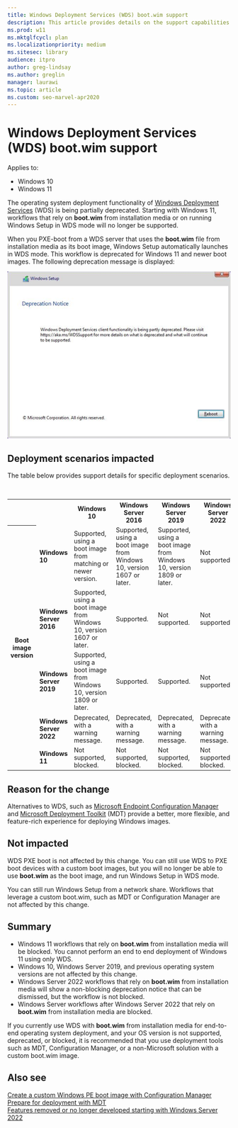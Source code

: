 ```yaml
---
title: Windows Deployment Services (WDS) boot.wim support
description: This article provides details on the support capabilities of WDS for end to end operating system deployment.
ms.prod: w11
ms.mktglfcycl: plan
ms.localizationpriority: medium
ms.sitesec: library
audience: itpro
author: greg-lindsay
ms.author: greglin
manager: laurawi
ms.topic: article
ms.custom: seo-marvel-apr2020
---
```


# Windows Deployment Services (WDS) boot.wim support

Applies to: 
- Windows 10 
- Windows 11

The operating system deployment functionality of [Windows Deployment Services](/previous-versions/windows/it-pro/windows-server-2012-r2-and-2012/hh831764(v=ws.11)) (WDS) is being partially deprecated. Starting with Windows 11, workflows that rely on **boot.wim** from installation media or on running Windows Setup in WDS mode will no longer be supported.

When you PXE-boot from a WDS server that uses the **boot.wim** file from installation media as its boot image, Windows Setup automatically launches in WDS mode. This workflow is deprecated for Windows 11 and newer boot images. The following deprecation message is displayed:

  ![WDS deprecation notice](images/wds-deprecation.png)

## Deployment scenarios impacted

The table below provides support details for specific deployment scenarios.

<br>
<table cellpadding="1">
    <tr>
        <td>&nbsp;&nbsp;&nbsp;&nbsp;&nbsp;&nbsp;</td>
        <td>&nbsp;</td>
        <th>Windows 10</th>
        <th>Windows Server 2016</th>
        <th>Windows Server 2019</th>
        <th>Windows Server 2022</th>
        <th>Windows Windows 11</th>
    </tr>
    <tr>
        <th rowspan="6" valign="middle">Boot image version</th>
    </tr>
    <tr>
        <td><b>Windows 10</b></td>
        <td>Supported, using a boot image from matching or newer version.</td>
        <td>Supported, using a boot image from Windows 10, version 1607 or later.</td>
        <td>Supported, using a boot image from Windows 10, version 1809 or later.</td>
        <td>Not supported.</td>
        <td>Not supported.</td>
    </tr>
    <tr>
        <td><b>Windows Server 2016</b></td>
        <td>Supported, using a boot image from Windows 10, version 1607 or later.</td>
        <td>Supported.</td>
        <td>Not supported.</td>
        <td>Not supported.</td>
        <td>Not supported.</td>
    </tr>
    <tr>
        <td><b>Windows Server 2019</b></td>
        <td>Supported, using a boot image from Windows 10, version 1809 or later.</td>
        <td>Supported.</td>
        <td>Supported.</td>
        <td>Not supported.</td>
        <td>Not supported.</td>
    </tr>
    <tr>
        <td><b>Windows Server 2022</b></td>
        <td>Deprecated, with a warning message.</td>
        <td>Deprecated, with a warning message.</td>
        <td>Deprecated, with a warning message.</td>
        <td>Deprecated, with a warning message.</td>
        <td>Not supported.</td>
    </tr>
    <tr>
        <td><b>Windows 11</b></td>
        <td>Not supported, blocked.</td>
        <td>Not supported, blocked.</td>
        <td>Not supported, blocked.</td>
        <td>Not supported, blocked.</td>
        <td>Not supported, blocked.</td>
    </tr>
   </table>

## Reason for the change

Alternatives to WDS, such as [Microsoft Endpoint Configuration Manager](/mem/configmgr/) and [Microsoft Deployment Toolkit](/mem/configmgr/mdt/) (MDT) provide a better, more flexible, and feature-rich experience for deploying Windows images. 

## Not impacted

WDS PXE boot is not affected by this change. You can still use WDS to PXE boot devices with a custom boot images, but you will no longer be able to use **boot.wim** as the boot image, and run Windows Setup in WDS mode.

You can still run Windows Setup from a network share. Workflows that leverage a custom boot.wim, such as MDT or Configuration Manager are not affected by this change.

## Summary

- Windows 11 workflows that rely on **boot.wim** from installation media will be blocked. You cannot perform an end to end deployment of Windows 11 using only WDS.
- Windows 10, Windows Server 2019, and previous operating system versions are not affected by this change.
- Windows Server 2022 workflows that rely on **boot.wim** from installation media will show a non-blocking deprecation notice that can be dismissed, but the workflow is not blocked.
- Windows Server workflows after Windows Server 2022 that rely on **boot.wim** from installation media are blocked.

If you currently use WDS with **boot.wim** from installation media for end-to-end operating system deployment, and your OS version is not supported, deprecated, or blocked, it is recommended that you use deployment tools such as MDT, Configuration Manager, or a non-Microsoft solution with a custom boot.wim image. 

## Also see

[Create a custom Windows PE boot image with Configuration Manager](deploy-windows-cm/create-a-custom-windows-pe-boot-image-with-configuration-manager.md)<br>
[Prepare for deployment with MDT](deploy-windows-mdt/prepare-for-windows-deployment-with-mdt.md)<br>
[Features removed or no longer developed starting with Windows Server 2022](/windows-server/get-started/removed-deprecated-features-windows-server-2022)